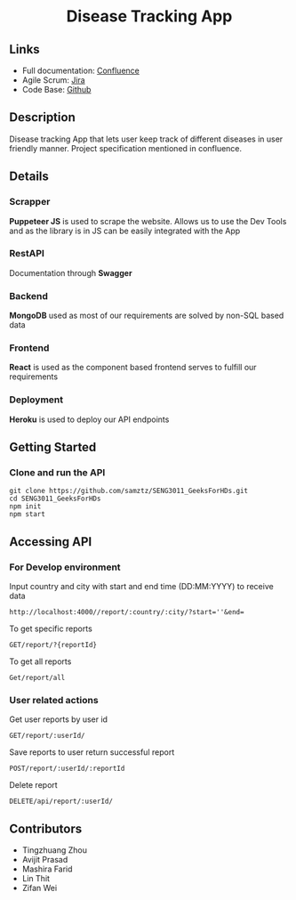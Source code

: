 


<h1 align="center"> Disease Tracking App 
</h1>



## Links
* Full documentation: [Confluence](https://unswseng.atlassian.net/wiki/spaces/SE3Y22G14/overview)
* Agile Scrum: [Jira](https://unswseng.atlassian.net/jira/your-work)
* Code Base: [Github](https://github.com/samztz/SENG3011_GeeksForHDs)

## Description

Disease tracking App that lets user keep track of different diseases in user friendly manner. Project specification mentioned in confluence.

## Details

### Scrapper

**Puppeteer JS** is used to scrape the website. Allows us to use the Dev Tools and as the library is in JS can be easily integrated with the App

### RestAPI

Documentation through **Swagger**

### Backend

**MongoDB** used as most of our requirements are solved by non-SQL based data

### Frontend

**React** is used as the component based frontend serves to fulfill our requirements

### Deployment

**Heroku** is used to deploy our API endpoints

## Getting Started

### Clone and run the API

```console
git clone https://github.com/samztz/SENG3011_GeeksForHDs.git
cd SENG3011_GeeksForHDs
npm init
npm start
```


## Accessing API

### For Develop environment

Input country and city with start and end time (DD:MM:YYYY) to receive data
```console
http://localhost:4000//report/:country/:city/?start=''&end=
```

To get specific reports
```console
GET/report/?{reportId} 
```

To get all reports
```console
Get/report/all
```

### User related actions

Get user reports by user id
```console
GET/report/:userId/
```

Save reports to user return successful report
```console
POST/report/:userId/:reportId
```

Delete report
```console
DELETE/api/report/:userId/
```

## Contributors

- Tingzhuang Zhou
- Avijit Prasad
- Mashira Farid
- Lin Thit
- Zifan Wei

